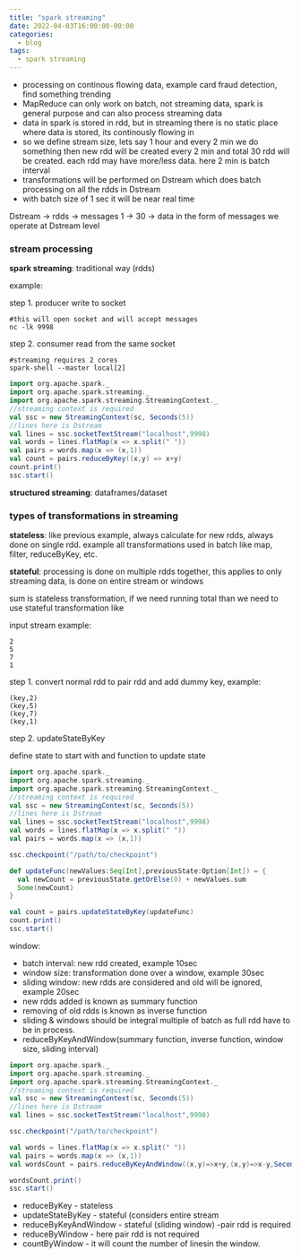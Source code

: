 ```yaml
---
title: "spark streaming"
date: 2022-04-03T16:00:00-00:00
categories:
  - blog
tags:
  - spark streaming
---
```


* processing on continous flowing data, example card fraud detection, find something trending
* MapReduce can only work on batch, not streaming data, spark is general purpose and can also process streaming data
* data in spark is stored in rdd, but in streaming there is no static place where data is stored, its continously flowing in
* so we define stream size, lets say 1 hour and every 2 min we do something then new rdd will be created every 2 min and total 30 rdd will be created. each rdd may have more/less data. here 2 min is batch interval
* transformations will be performed on Dstream which does batch processing on all the rdds in Dstream
* with batch size of 1 sec it will be near real time

Dstream -> rdds -> messages
1 -> 30 -> data in the form of messages
we operate at Dstream level


### stream processing

**spark streaming**: traditional way (rdds)

example:

step 1. producer write to socket

```shell
#this will open socket and will accept messages
nc -lk 9998
```

step 2. consumer read from the same socket

```shell
#streaming requires 2 cores
spark-shell --master local[2]
```

```scala
import org.apache.spark._
import org.apache.spark.streaming._
import org.apache.spark.streaming.StreamingContext._
//streaming context is required
val ssc = new StreamingContext(sc, Seconds(5))
//lines here is Dstream
val lines = ssc.socketTextStream("localhost",9998)
val words = lines.flatMap(x => x.split(" "))
val pairs = words.map(x => (x,1))
val count = pairs.reduceByKey((x,y) => x+y)
count.print()
ssc.start()
```

**structured streaming**: dataframes/dataset


### types of transformations in streaming

**stateless**: like previous example, always calculate for new rdds, always done on single rdd. example all transformations used in batch like map, filter, reduceByKey, etc.

**stateful**: processing is done on multiple rdds together, this applies to only streaming data, is done on entire stream or windows

sum is stateless transformation, if we need running total than we need to use stateful transformation like 

input stream example:
```
2
5
7
1
```

step 1. convert normal rdd to pair rdd and add dummy key, example:
```
(key,2)
(key,5)
(key,7)
(key,1)
```

step 2. updateStateByKey

define state to start with and function to update state

```scala
import org.apache.spark._
import org.apache.spark.streaming._
import org.apache.spark.streaming.StreamingContext._
//streaming context is required
val ssc = new StreamingContext(sc, Seconds(5))
//lines here is Dstream
val lines = ssc.socketTextStream("localhost",9998)
val words = lines.flatMap(x => x.split(" "))
val pairs = words.map(x => (x,1))

ssc.checkpoint("/path/to/checkpoint")

def updateFunc(newValues:Seq[Int],previousState:Option[Int]) = {
  val newCount = previousState.getOrElse(0) + newValues.sum
  Some(newCount)
}

val count = pairs.updateStateByKey(updateFunc)
count.print()
ssc.start()
```

window:

* batch interval: new rdd created, example 10sec
* window size: transformation done over a window, example 30sec
* sliding window: new rdds are considered and old will be ignored, example 20sec
* new rdds added is known as summary function
* removing of old rdds is known as inverse function
* sliding & windows should be integral multiple of batch as full rdd have to be in process.
* reduceByKeyAndWindow(summary function, inverse function, window size, sliding interval)


```scala
import org.apache.spark._
import org.apache.spark.streaming._
import org.apache.spark.streaming.StreamingContext._
//streaming context is required
val ssc = new StreamingContext(sc, Seconds(5))
//lines here is Dstream
val lines = ssc.socketTextStream("localhost",9998)

ssc.checkpoint("/path/to/checkpoint")

val words = lines.flatMap(x => x.split(" "))
val pairs = words.map(x => (x,1))
val wordsCount = pairs.reduceByKeyAndWindow((x,y)=>x+y,(x,y)=>x-y,Seconds(10),Seconds(2))

wordsCount.print()
ssc.start()
```

* reduceByKey - stateless
* updateStateByKey - stateful (considers entire stream
* reduceByKeyAndWindow - stateful (sliding window) -pair rdd is required
* reduceByWindow - here pair rdd is not required
* countByWindow - it will count the number of linesin the window.
